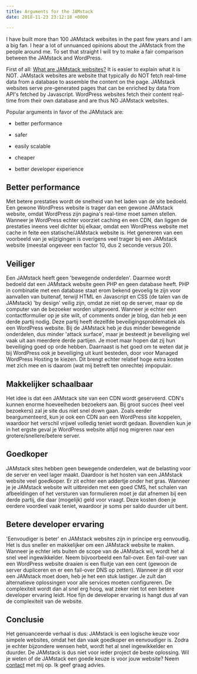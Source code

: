 ```yaml
---
title: Arguments for the JAMstack
date: 2018-11-23 23:12:18 +0000

---
```

I have built more than 100 JAMstack websites in the past few years and I am a big fan. I hear a lot of unnuanced opinions about the JAMstack from the people around me. To set that straight I will try to make a fair comparison between the JAMstack and WordPress.

First of all: [What are JAMstack websites?](https://jamstack.org/ "https://jamstack.org/") It is easier to explain what it is NOT. JAMstack websites are website that typically do NOT fetch real-time data from a database to assemble the content on the page. JAMstack websites serve pre-generated pages that can be enriched by data from API's fetched by Javascript. WordPress websites fetch their content real-time from their own database and are thus NO JAMstack websites.

Popular arguments in favor of the JAMstack are:

* better performance

* safer

* easily scalable

* cheaper

* better developer experience

## Better performance

Met betere prestaties wordt de snelheid van het laden van de site bedoeld. Een gewone WordPress website is trager dan een gewone JAMstack website, omdat WordPress zijn pagina's real-time moet samen stellen. Wanneer je WordPress echter voorziet caching en een CDN, dan liggen de prestaties ineens veel dichter bij elkaar, omdat een WordPress website met cache in feite een statische/JAMstack website is. Het genereren van een voorbeeld van je wijzigingen is overigens veel trager bij een JAMstack website (meestal ongeveer een factor 10, dus 2 seconde versus 20).

## Veiliger

Een JAMstack heeft geen 'bewegende onderdelen'. Daarmee wordt bedoeld dat een JAMstack website geen PHP en geen database heeft. PHP in combinatie met een database staat erom bekend gevoelig te zijn voor aanvallen van buitenaf, terwijl HTML en Javascript en CSS (de talen van de JAMstack) 'by design' veilig zijn, omdat ze niet op de server, maar op de computer van de bezoeker worden uitgevoerd. Wanneer je echter een contactformulier op je site wilt, of comments onder je blog, dan heb je een derde partij nodig. Deze partij heeft dezelfde beveiligingsproblematiek als een WordPress website. Bij de JAMstack heb je dus minder bewegende onderdelen, dus minder 'attack surface', maar je besteedt je beveiliging wel vaak uit aan meerdere derde partijen. Je moet maar hopen dat zij hun beveiliging goed op orde hebben. Daarnaast is het goed om te weten dat je bij WordPress ook je beveiliging uit kunt besteden, door voor Managed WordPress Hosting te kiezen. Dit brengt echter relatief hoge extra kosten met zich mee en is daarom (wat mij betreft ten onrechte) impopulair.

## Makkelijker schaalbaar

Het idee is dat een JAMstack site van een CDN wordt geserveerd. CDN's kunnen enorme hoeveelheden bezoekers aan. Bij groot succes (heel veel bezoekers) zal je site dus niet snel down gaan. Zoals eerder beargumenteerd, kun je ook een CDN aan een WordPress site koppelen, waardoor het verschil vrijwel volledig teniet wordt gedaan. Bovendien kun je in het ergste geval je WordPress website altijd nog migreren naar een grotere/snellere/betere server.

## Goedkoper

JAMstack sites hebben geen bewegende onderdelen, wat de belasting voor de server en veel lager maakt. Daardoor is het hosten van een JAMstack website veel goedkoper. Er zit echter een addertje onder het gras. Wanneer je je JAMstack website wilt uitbreiden met een goed CMS, het schalen van afbeeldingen of het versturen van formulieren moet je dat afnemen bij een derde partij, die daar (mogelijk) geld voor vraagt. Deze kosten doen je eerdere voordeel vaak teniet, waardoor je soms per saldo  duurder uit bent.

## Betere developer ervaring

'Eenvoudiger is beter' en JAMstack websites zijn in principe erg eenvoudig. Het is dus sneller en makkelijker om een JAMstack website te maken. Wanneer je echter iets buiten de scope van de JAMstack wil, wordt het al snel veel ingewikkelder. Neem bijvoorbeeld een fail-over. Een fail-over van een WordPress website draaien is een fluitje van een cent (gewoon de server dupliceren en er een fail-over DNS op zetten). Wanneer je dit voor een JAMstack moet doen, heb je het een stuk lastiger. Je zult dan alternatieve oplossingen voor alle services moeten configureren. De complexiteit wordt dan al snel erg hoog, wat zeker niet tot een betere developer ervaring leidt. Hoe fijn de developer ervaring is hangt dus af van de complexiteit van de website.

## Conclusie

Het genuanceerde verhaal is dus: JAMstack is een logische keuze voor simpele websites, omdat het dan vaak goedkoper en eenvoudiger is. Zodra je echter bijzondere wensen hebt, wordt het al snel ingewikkelder en duurder. De JAMstack is dus niet voor ieder project de beste oplossing. Wil je weten of de JAMstack een goede keuze is voor jouw website? Neem [contact](https://www.usecue.nl/contact/) met mij op. Ik geef graag advies.